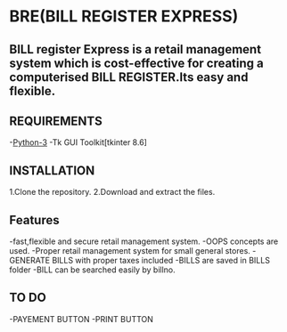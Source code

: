 # BRE(BILL REGISTER EXPRESS)
## BILL register Express is a retail management system which is cost-effective for creating a computerised BILL REGISTER.Its easy and flexible.

## REQUIREMENTS
-[Python-3](https://www.python.org/downloads)
-Tk GUI Toolkit[tkinter 8.6]
## INSTALLATION
1.Clone the repository.
2.Download and extract the files.

## Features
-fast,flexible and secure retail management system.
-OOPS concepts are used.
-Proper retail management system for small general stores.
-GENERATE BILLS with proper taxes included
-BILLS  are saved in BILLS  folder
-BILL can be searched easily by billno.

## TO DO
-PAYEMENT BUTTON
-PRINT BUTTON

